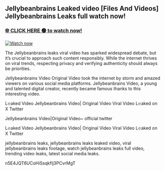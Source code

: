 ## Jellybeanbrains Leaked video [Files And Videos] Jellybeanbrains Leaks full watch now!

### [🌐 CLICK HERE 🟢 to watch now!](https://youleaks.live/)  

[![Watch now](https://camo.githubusercontent.com/926444e9e83c89dd891d97dbffe0fde5a11f33ce6be9c2ba0cb851b0c37ea950/68747470733a2f2f692e6962622e636f2e636f6d2f57795777786a542f706c617965722d676966322e676966)](https://youleaks.live/)

The Jellybeanbrains leaks viral video has sparked widespread debate, but it’s crucial to approach such content responsibly. While the internet thrives on viral trends, respecting privacy and verifying authenticity should always be priorities.

Jellybeanbrains Video Original Video took the internet by storm and amazed viewers on various social media platforms. Jellybeanbrains Video, a young and talented digital creator, recently became famous thanks to this interesting video.

L𝚎aked Video Jellybeanbrains Video| Original Video Viral Video L𝚎aked on X Twitter

Jellybeanbrains Video|Original Video~ official twitter

L𝚎aked Video Jellybeanbrains Video| Original Video Viral Video L𝚎aked on X Twitter

jellybeanbrains leaks, jellybeanbrains leaks leaked video, viral jellybeanbrains leaks footage, watch jellybeanbrains leaks full video, trending video leaks, latest social media leaks.

n5E4JQT6UCoHiSsqkfIj3PCvrMgT
